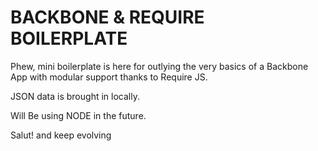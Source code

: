 BACKBONE & REQUIRE BOILERPLATE
==============================

Phew, mini boilerplate is here for outlying the very basics of a Backbone App with modular support thanks to Require JS. 

JSON data is brought in locally.

Will Be using NODE in the future.

Salut! and keep evolving